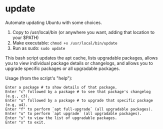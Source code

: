 # update
Automate updating Ubuntu with some choices.

1. Copy to /usr/local/bin (or anywhere you want, adding that location to your $PATH)
2. Make executable: `chmod +x /usr/local/bin/update`
3. Run as sudo: `sudo update`

This bash script updates the apt cache, lists upgradable packages, allows you to view individual package details or changelogs, and allows you to upgrade specific packages or all upgradable packages.

Usage (from the script's "help"):
```
Enter a package # to show details of that package.
Enter "c" followed by a package # to see that package's changelog (e.g., c3).
Enter "u" followed by a package # to upgrade that specific package (e.g, u4).
Enter "f" to perform `apt full-upgrade` (all upgradable packages).
Enter "u" to perform `apt upgrade` (all upgradable packages).
Enter "s" to view the list of upgradable packages.
Enter "x" to exit.
```